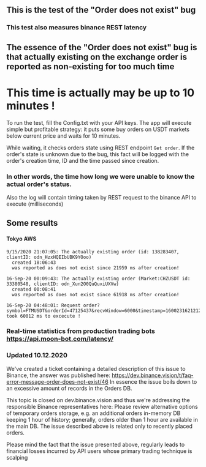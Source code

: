 ## This is the test of the "Order does not exist" bug
### This test also measures binance REST latency

## The essence of the "Order does not exist" bug is that actually existing on the exchange order is reported as non-existing for too much time

# This time is actually may be up to 10 minutes ! 

To run the test, fill the Config.txt with your API keys.
The app will execute simple but profitable strategy: it puts some buy orders on USDT markets below current price and waits for 10 minutes.

While waiting, it checks orders state using REST endpoint `Get order`.
If the order's state is unknown due to the bug, this fact will be logged with the order's creation time, ID and the time passed since creation.
### In other words, the time how long we were unable to know the actual order's status.

Also the log will contain timing taken by REST request to the binance API to execute (milliseconds)

## Some results
#### Tokyo AWS

```
9/15/2020 21:07:05: The actually existing order (id: 138283407, clientID: odn_HzxHQEIbUBK9YOoo) 
  created 18:06:43 
  was reported as does not exist since 21959 ms after creation!
```
```
16-Sep-20 00:09:43: The actually existing order (Market:CHZUSDT id: 33380548, clientID: odn_Xun2O0QuQuxiUXVw)             
  created 00:08:41                                                                                                        
  was reported as does not exist since 61918 ms after creation! 
```
```
16-Sep-20 04:48:01: Request order?symbol=FTMUSDT&orderId=47125437&recvWindow=6000&timestamp=1600231621212 
took 60012 ms to excecute !
```

### Real-time statistics from production trading bots https://api.moon-bot.com/latency/

### Updated 10.12.2020

We've created a ticket containing a detailed description of this issue to Binance, the answer was published here: https://dev.binance.vision/t/faq-error-message-order-does-not-exist/46
In essence the issue boils down to an excessive amount of records in the Orders DB.

This topic is closed on dev.binance.vision and thus we're addressing the responsible Binance representatives here: Please review alternative options of temporary orders  storage, e.g. an additional orders in-memory DB keeping 1 hour of history; generally, orders older than 1 hour are available in the main DB.
The issue described above is related only to recently placed orders.

Please mind the fact that the issue presented above, regularly leads to financial losses incurred by API users whose primary trading technique is scalping

